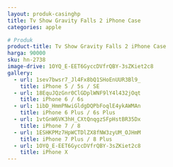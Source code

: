 ```yaml
---
layout: produk-casinghp
title: Tv Show Gravity Falls 2 iPhone Case
categories: apple

# Produk
product-title: Tv Show Gravity Falls 2 iPhone Case
harga: 90000
sku: hn-2738
image-drive: 1OYQ_E-EET6GyccDVfrQBY-3sZKiet2c8
gallery:
  - url: 1sev7bwsr7_Jl4Fx8bQ1SHoEnUUR3Bl9_
    title: iPhone 5 / 5s / SE
  - url: 18EquJQzGnr0ClGDplWNF9lY4l432jOqt
    title: iPhone 6 / 6s
  - url: 1ibD_HmmPNwiGldgDQPbFoqlE4ykAWMAn
    title: iPhone 6 Plus / 6s Plus
  - url: 1vtGnW6VK3hH_CXtQnqgzSFpHstBR35Dx
    title: iPhone 7 / 8
  - url: 1ESHKPMz7HpWCTDlZX8fNW3zyUM_OJHmM
    title: iPhone 7 Plus / 8 Plus
  - url: 1OYQ_E-EET6GyccDVfrQBY-3sZKiet2c8
    title: iPhone X
---
```

